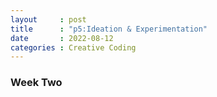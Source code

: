 ```yaml
---
layout     : post
title      : "p5:Ideation & Experimentation"
date       : 2022-08-12
categories : Creative Coding
---
```


### Week Two

